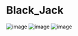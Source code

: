 # Black_Jack

<img>![image](https://github.com/Eduardo-Alves-de-Sousa/Black_Jack/assets/55249802/b7ed4851-b95e-4dcb-b977-ec2f3d38a328)
</img> <img>![image](https://github.com/Eduardo-Alves-de-Sousa/Black_Jack/assets/55249802/67227eb0-e208-426e-962b-f4c47f4d74d5)
</img> <img>![image](https://github.com/Eduardo-Alves-de-Sousa/Black_Jack/assets/55249802/d314e763-49cf-4439-8e38-dafeeec1bc2d)
</img>

